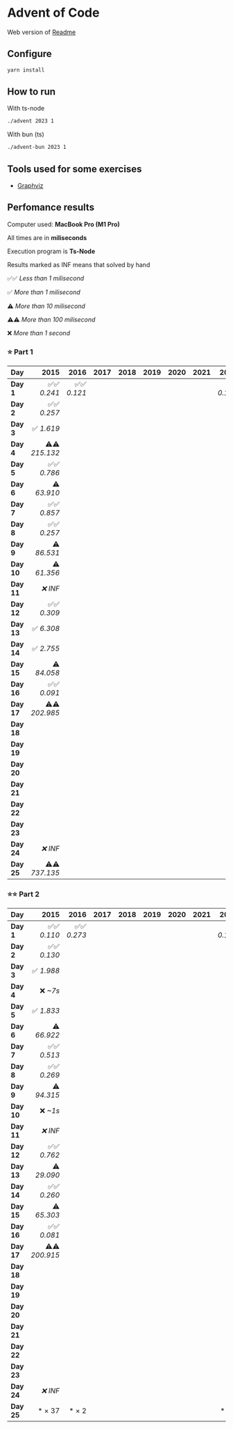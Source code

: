 # Advent of Code

Web version of [Readme](./README.web.md)

## Configure

```sh
yarn install
```

## How to run

With ts-node

```sh
./advent 2023 1
```

With bun (ts)

```sh
./advent-bun 2023 1
```

## Tools used for some exercises

* [Graphviz](https://graphviz.org)

## Perfomance results

Computer used: **MacBook Pro (M1 Pro)**

All times are in **miliseconds**

Execution program is **Ts-Node**

Results marked as INF means that solved by hand

✅✅ _Less than 1 milisecond_

✅ _More than 1 milisecond_

⚠️ _More than 10 milisecond_

⚠️⚠️ _More than 100 milisecond_

❌ _More than 1 second_



### ⭐️ Part 1

| **Day** | **2015** | **2016** | **2017** | **2018** | **2019** | **2020** | **2021** | **2022** | **2023** |
|---------|---------:|---------:|---------:|---------:|---------:|---------:|---------:|---------:|---------:|
| **Day 1** | ✅✅ _0.241_ | ✅✅ _0.121_ |         |         |         |         |         | ✅✅ _0.107_ | ✅✅ _0.640_ |
| **Day 2** | ✅✅ _0.257_ |         |         |         |         |         |         |         | ✅✅ _0.106_ |
| **Day 3** | ✅ _1.619_ |         |         |         |         |         |         |         | ✅ _2.676_ |
| **Day 4** | ⚠️⚠️ _215.132_ |         |         |         |         |         |         |         | ✅✅ _0.426_ |
| **Day 5** | ✅✅ _0.786_ |         |         |         |         |         |         |         | ✅✅ _0.364_ |
| **Day 6** | ⚠️ _63.910_ |         |         |         |         |         |         |         | ✅✅ _0.047_ |
| **Day 7** | ✅✅ _0.857_ |         |         |         |         |         |         |         | ✅ _2.683_ |
| **Day 8** | ✅✅ _0.257_ |         |         |         |         |         |         |         | ✅ _1.333_ |
| **Day 9** | ⚠️ _86.531_ |         |         |         |         |         |         |         | ✅ _2.433_ |
| **Day 10** | ⚠️ _61.356_ |         |         |         |         |         |         |         | ✅ _1.752_ |
| **Day 11** | _❌ INF_ |         |         |         |         |         |         |         | ✅ _7.652_ |
| **Day 12** | ✅✅ _0.309_ |         |         |         |         |         |         |         | ⚠️ _23.652_ |
| **Day 13** | ✅ _6.308_ |         |         |         |         |         |         |         | ✅ _2.605_ |
| **Day 14** | ✅ _2.755_ |         |         |         |         |         |         |         | ✅ _3.359_ |
| **Day 15** | ⚠️ _84.058_ |         |         |         |         |         |         |         | ✅✅ _0.928_ |
| **Day 16** | ✅✅ _0.091_ |         |         |         |         |         |         |         | ✅ _6.538_ |
| **Day 17** | ⚠️⚠️ _202.985_ |         |         |         |         |         |         |         | ⚠️⚠️ _731.511_ |
| **Day 18** |         |         |         |         |         |         |         |         | ✅✅ _0.195_ |
| **Day 19** |         |         |         |         |         |         |         |         | ✅ _1.710_ |
| **Day 20** |         |         |         |         |         |         |         |         | ⚠️ _11.904_ |
| **Day 21** |         |         |         |         |         |         |         |         | ⚠️ _47.542_ |
| **Day 22** |         |         |         |         |         |         |         |         | ⚠️⚠️ _209.524_ |
| **Day 23** |         |         |         |         |         |         |         |         | ✅ _1.394_ |
| **Day 24** | _❌ INF_ |         |         |         |         |         |         |         | ⚠️ _35.310_ |
| **Day 25** | ⚠️⚠️ _737.135_ |         |         |         |         |         |         |         | _❌ INF_ |


### ⭐️⭐️ Part 2

| **Day** | **2015** | **2016** | **2017** | **2018** | **2019** | **2020** | **2021** | **2022** | **2023** |
|---------|---------:|---------:|---------:|---------:|---------:|---------:|---------:|---------:|---------:|
| **Day 1** | ✅✅ _0.110_ | ✅✅ _0.273_ |         |         |         |         |         | ✅✅ _0.109_ | ✅ _1.598_ |
| **Day 2** | ✅✅ _0.130_ |         |         |         |         |         |         |         | ✅✅ _0.103_ |
| **Day 3** | ✅ _1.988_ |         |         |         |         |         |         |         | ✅ _1.221_ |
| **Day 4** | ❌ _~7s_ |         |         |         |         |         |         |         | ✅✅ _0.475_ |
| **Day 5** | ✅ _1.833_ |         |         |         |         |         |         |         | ❌ _~8m_ |
| **Day 6** | ⚠️ _66.922_ |         |         |         |         |         |         |         | ✅✅ _0.041_ |
| **Day 7** | ✅✅ _0.513_ |         |         |         |         |         |         |         | ✅ _5.344_ |
| **Day 8** | ✅✅ _0.269_ |         |         |         |         |         |         |         | ✅ _6.380_ |
| **Day 9** | ⚠️ _94.315_ |         |         |         |         |         |         |         | ✅✅ _0.925_ |
| **Day 10** | ❌ _~1s_ |         |         |         |         |         |         |         | ✅ _6.542_ |
| **Day 11** | _❌ INF_ |         |         |         |         |         |         |         | ✅ _5.165_ |
| **Day 12** | ✅✅ _0.762_ |         |         |         |         |         |         |         | ⚠️⚠️ _528.548_ |
| **Day 13** | ⚠️ _29.090_ |         |         |         |         |         |         |         | ✅✅ _0.569_ |
| **Day 14** | ✅✅ _0.260_ |         |         |         |         |         |         |         | ⚠️⚠️ _482.525_ |
| **Day 15** | ⚠️ _65.303_ |         |         |         |         |         |         |         | ✅ _1.341_ |
| **Day 16** | ✅✅ _0.081_ |         |         |         |         |         |         |         | ❌ _~1s_ |
| **Day 17** | ⚠️⚠️ _200.915_ |         |         |         |         |         |         |         | ❌ _~2s_ |
| **Day 18** |         |         |         |         |         |         |         |         | ✅✅ _0.112_ |
| **Day 19** |         |         |         |         |         |         |         |         | ✅ _2.112_ |
| **Day 20** |         |         |         |         |         |         |         |         | ⚠️ _17.168_ |
| **Day 21** |         |         |         |         |         |         |         |         | ❌ _~18s_ |
| **Day 22** |         |         |         |         |         |         |         |         | ❌ _~1m_ |
| **Day 23** |         |         |         |         |         |         |         |         | ❌ _~5s_ |
| **Day 24** | _❌ INF_ |         |         |         |         |         |         |         | ❌ _~6s_ |
| **Day 25** | * × 37        | * × 2        |         |         |         |         |         | * × 2        | ⭐️ | * × 49        |
